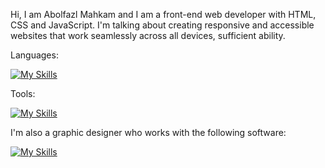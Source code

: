 Hi, I am Abolfazl Mahkam and I am a front-end web developer with HTML, CSS and JavaScript. I'm talking about creating responsive and accessible websites that work seamlessly across all devices, sufficient ability.

Languages:

[![My Skills](https://skillicons.dev/icons?i=js,html,css)](https://skillicons.dev)

Tools:

[![My Skills](https://skillicons.dev/icons?i=vue,mongodb,tailwind,bootstrap,figma,xd,wordpress)](https://skillicons.dev)

I'm also a graphic designer who works with the following software:

[![My Skills](https://skillicons.dev/icons?i=ps,pr,ai,ae)](https://skillicons.dev)
